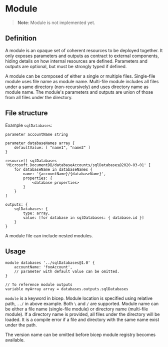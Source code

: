 # Module
> **Note**: Module is not implemented yet. 

## Definition

A module is an opaque set of coherent resources to be deployed together. It only exposes parameters and outputs as contract to external components, hiding details on how internal resources are defined. Parameters and outputs are optional, but must be strongly typed if defined.

A module can be composed of either a single or multiple files. Single-file module uses file name as module name. Multi-file module includes all files under a same directory (non-recursively) and uses directory name as module name. The module's parameters and outputs are union of those from all files under the directory.

## File structure

Example `sqlDatabases`:

```
parameter accountName string

parameter databaseNames array {
    defaultValue: [ "name1", "name2" ]
}

resource[] sqlDatabases 'Microsoft.DocumentDB/databaseAccounts/sqlDatabases@2020-03-01' [
    for databaseName in databaseNames {
        name: '{accountName}/{databaseName}',
        properties: {
            <database properties>
        }
    }
]

outputs: {
    sqlDatabases: {
        type: array,
        value: [for database in sqlDatabases: { database.id }]
    }
}
```

A module file can include nested modules.

## Usage

```
module databases '../sqlDatabases@1.0' {
    accountName: 'fooAccount',
    // parameter with default value can be omitted.
}

// To reference module outputs
variable myArray array = databases.outputs.sqlDatabases
```

`module` is a keyword in bicep. Module location is specified using relative path, `../` in above example. Both `\` and `/` are supported. Module name can be either a file name (single-file module) or directory name (multi-file module). If a directory name is provided, all files under the directory will be loaded. It is a compile error if a file and directory with the same name exist under the path.

The version name can be omitted before bicep module registry becomes available.